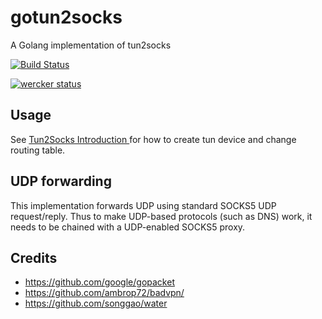 # gotun2socks

A Golang implementation of tun2socks

[![Build Status](https://secure.travis-ci.org/missdeer/gotun2socks.png)](https://travis-ci.org/missdeer/gotun2socks)

[![wercker status](https://app.wercker.com/status/6c43597eba8359a74451ede438e98a31/m/master "wercker status")](https://app.wercker.com/project/byKey/6c43597eba8359a74451ede438e98a31)

## Usage

See <a href="https://code.google.com/p/badvpn/wiki/tun2socks"> Tun2Socks Introduction </a> for how to create tun device and change routing table.

## UDP forwarding

This implementation forwards UDP using standard SOCKS5 UDP request/reply. Thus to make UDP-based protocols (such as DNS) work, it needs to be chained with a UDP-enabled SOCKS5 proxy.  


## Credits

- https://github.com/google/gopacket
- https://github.com/ambrop72/badvpn/
- https://github.com/songgao/water
